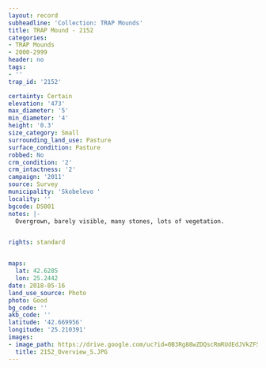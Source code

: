 ```yaml
---
layout: record
subheadline: 'Collection: TRAP Mounds'
title: TRAP Mound - 2152
categories:
- TRAP Mounds
- 2000-2999
header: no
tags:
- ''
trap_id: '2152'

certainty: Certain
elevation: '473'
max_diameter: '5'
min_diameter: '4'
height: '0.3'
size_category: Small
surrounding_land_use: Pasture
surface_condition: Pasture
robbed: No
crm_condition: '2'
crm_intactness: '2'
campaign: '2011'
source: Survey
municipality: 'Skobelevo '
locality: ''
bgcode: DS001
notes: |-
  Overgrown, barely visible, many stones, lots of vegetation.


rights: standard


maps:
  lat: 42.6285
  lon: 25.2442
date: 2018-05-16
land_use_source: Photo
photo: Good
bg_code: ''
akb_code: ''
latitude: '42.669956'
longitude: '25.210391'
images:
- image_path: https://drive.google.com/uc?id=0B3Rg88wZDQscRmRUdEdJVkZFS00
  title: 2152_Overview_S.JPG
---
```


